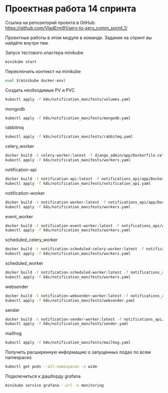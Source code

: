 # Проектная работа 14 спринта
Ссылка на репозиторий проекта в GitHub: https://github.com/VladErm91/serv-to-serv_comm_sprint_1/

Проектные работы в этом модуле в команде. Задания на спринт вы найдёте внутри тем.

Запуск тестового кластера minikube

```bash
minikube start
```

Переключить контекст на minikube

```bash
eval $(minikube docker-env)
```

Создать необходимые PV и PVC

```bash
kubectl apply -f k8s/notification_manifests/volumes.yaml
```

mongodb

```bash
kubectl apply -f k8s/notification_manifests/mongodb.yaml
```

rabbitmq

```bash
kubectl apply -f k8s/notification_manifests/rabbitmq.yaml
```

celery_worker

```bash
docker build -t celery-worker:latest -f django_admin/app/Dockerfile.celery django_admin/app
kubectl apply -f k8s/notification_manifests/workers.yaml
```

notification-api

```bash
docker build -t notification-api:latest -f notifications_api/app/Dockerfile notifications_api/app
kubectl apply -f k8s/notification_manifests/notification_api.yaml
```

notification-worker

```bash
docker build -t notification-worker:latest -f notifications_api/app/Dockerfile.worker notifications_api/app
kubectl apply -f k8s/notification_manifests/workers.yaml
```

event_worker

```bash
docker build -t notification-event-worker:latest -f notifications_api/workers/event_worker/Dockerfile notifications_api/workers/event_worker
kubectl apply -f k8s/notification_manifests/workers.yaml
```

scheduled_celery_worker

```bash
docker build -t notification-scheduled-celery-worker:latest -f notifications_api/workers/scheduled_worker/Dockerfile.worker notifications_api/workers/scheduled_worker
kubectl apply -f k8s/notification_manifests/workers.yaml
```

scheduled_worker

```bash
docker build -t notification-scheduled-worker:latest -f notifications_api/workers/scheduled_worker/Dockerfile notifications_api/workers/scheduled_worker
kubectl apply -f k8s/notification_manifests/workers.yaml
```

websender

```bash
docker build -t notification-websender-worker:latest -f notifications_api/workers/push_notifications/Dockerfile notifications_api/workers/push_notifications
kubectl apply -f k8s/notification_manifests/websender.yaml  
```

sender

```bash
docker build -t notification-sender-worker:latest -f notifications_api/workers/sender/Dockerfile notifications_api/workers/sender
kubectl apply -f k8s/notification_manifests/sender.yaml
```

mailhog

```bash
kubectl apply -f k8s/notification_manifests/mailhog.yaml
```

Получить расширенную информацию о запущенных подах по всем namespaces

```bash
kubectl get pods --all-namespaces -o wide
```

Подключиться к дашборду grafana

```bash
minikube service grafana --url -n monitoring
```
